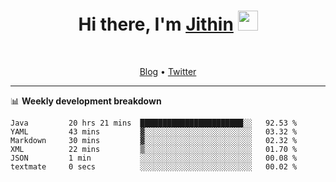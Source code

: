 <h1 align="center">Hi there, I'm <a href="https://jithset.github.io/" target="_blank">Jithin</a> <img
src="https://github.com/blackcater/blackcater/raw/main/images/Hi.gif" height="32" /></h1>

<br />

<p align="center">
  <a href="https://jithset.github.io">Blog</a> •
  <a href="https://twitter.com/jithset">Twitter</a>
</p>

---

📊 **Weekly development breakdown**

<!--START_SECTION:waka-->

```text
Java         20 hrs 21 mins  ███████████████████████░░   92.53 %
YAML         43 mins         ▓░░░░░░░░░░░░░░░░░░░░░░░░   03.32 %
Markdown     30 mins         ▓░░░░░░░░░░░░░░░░░░░░░░░░   02.32 %
XML          22 mins         ▒░░░░░░░░░░░░░░░░░░░░░░░░   01.70 %
JSON         1 min           ░░░░░░░░░░░░░░░░░░░░░░░░░   00.08 %
textmate     0 secs          ░░░░░░░░░░░░░░░░░░░░░░░░░   00.02 %
```

<!--END_SECTION:waka-->

